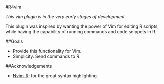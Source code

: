 #R4vim

*This vim plugin is in the very early stages of development*

This plugin was inspired by wanting the power of Vim for editing R scripts, while
having the capability of running commands and code snippets in R.

##Goals
* Provide this functionality for Vim.
* Simplicity. Send commands to R.

##Acknowledgements
* [Nvim-R](https://github.com/jalvesaq/Nvim-R): for the great syntax highlighting.
